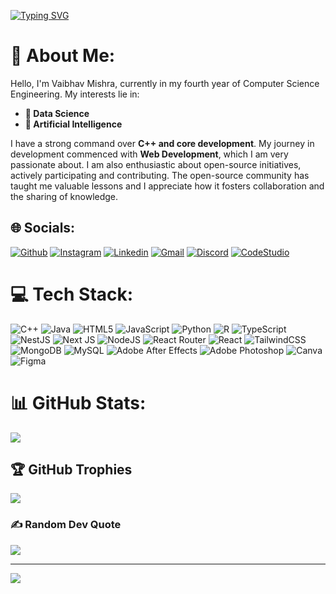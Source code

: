 [![Typing SVG](https://readme-typing-svg.demolab.com?font=Montserrat&weight=700&size=50&pause=1000&color=876BFF&center=true&vCenter=true&width=1000&height=100&lines=Hey!+I+am+Vaibhav+Mishra;I+am+a+Computer+Science+Student)](https://git.io/typing-svg)

# 💫 About Me:
<p>Hello, I'm Vaibhav Mishra, currently in my fourth year of Computer
            Science Engineering. My interests lie in:
            <ul>
              <li>
                 <strong>🔬 Data Science</strong>
              </li>
              <li>
                 <strong>🤖 Artificial Intelligence</strong>
              </li>
            </ul>
            I have a strong command over <strong>C++ and core development</strong>. My journey in
            development commenced with <strong>Web Development</strong>, which I am very
            passionate about. I am also enthusiastic about open-source
            initiatives, actively participating and contributing. The
            open-source community has taught me valuable lessons and I
            appreciate how it fosters collaboration and the sharing of
            knowledge.</p>

## 🌐 Socials:
<p align="left">
  <a href="https://github.com/VaibhavMishra1341"><img alt="Github" title="Vaibhav Misrha Github" src="https://img.shields.io/badge/GitHub-100000?style=for-the-badge&logo=github&logoColor=white"></a>
  <a href="https://instagram.com/_vaibhav_mishra_"><img alt="Instagram" title="Vaibhav Mishra Instagram" src="https://img.shields.io/badge/Instagram-E4405F?style=for-the-badge&logo=instagram&logoColor=white"></a>
  <a href="https://www.linkedin.com/in/vaibhav-mishra-vm/"><img alt="Linkedin" title="Vaibhav Mishra Linkedin" src="https://img.shields.io/badge/LinkedIn-0077B5?style=for-the-badge&logo=linkedin&logoColor=white"></a>
  <a href="mailto:vaibhavc608@gmail.com"><img alt="Gmail" title="Vaibhav Mishra Gmail" src="https://img.shields.io/badge/Gmail-D14836?style=for-the-badge&logo=gmail&logoColor=white"></a>
  <a href="https://discord.gg/NoTolerance#5198"><img alt="Discord" title="Vaibhav Mishra Discord" src="https://img.shields.io/badge/Discord-7289DA?style=for-the-badge&logo=discord&logoColor=white"></a>
  <a href="https://www.codingninjas.com/studio/profile/vaibhav_mishra"><img alt="CodeStudio" title="Vaibhav Mishra CodeStudio" src="https://img.shields.io/badge/CodeStudio-FF3C00?style=for-the-badge&logo=codestudio&logoColor=white"></a>
</p>


# 💻 Tech Stack:
![C++](https://img.shields.io/badge/c++-%2300599C.svg?style=for-the-badge&logo=c%2B%2B&logoColor=white) ![Java](https://img.shields.io/badge/java-%23ED8B00.svg?style=for-the-badge&logo=java&logoColor=white) ![HTML5](https://img.shields.io/badge/html5-%23E34F26.svg?style=for-the-badge&logo=html5&logoColor=white) ![JavaScript](https://img.shields.io/badge/javascript-%23323330.svg?style=for-the-badge&logo=javascript&logoColor=%23F7DF1E) ![Python](https://img.shields.io/badge/python-3670A0?style=for-the-badge&logo=python&logoColor=ffdd54) ![R](https://img.shields.io/badge/r-%23276DC3.svg?style=for-the-badge&logo=r&logoColor=white) ![TypeScript](https://img.shields.io/badge/typescript-%23007ACC.svg?style=for-the-badge&logo=typescript&logoColor=white) ![NestJS](https://img.shields.io/badge/nestjs-%23E0234E.svg?style=for-the-badge&logo=nestjs&logoColor=white) ![Next JS](https://img.shields.io/badge/Next-black?style=for-the-badge&logo=next.js&logoColor=white) ![NodeJS](https://img.shields.io/badge/node.js-6DA55F?style=for-the-badge&logo=node.js&logoColor=white) ![React Router](https://img.shields.io/badge/React_Router-CA4245?style=for-the-badge&logo=react-router&logoColor=white) ![React](https://img.shields.io/badge/react-%2320232a.svg?style=for-the-badge&logo=react&logoColor=%2361DAFB) ![TailwindCSS](https://img.shields.io/badge/tailwindcss-%2338B2AC.svg?style=for-the-badge&logo=tailwind-css&logoColor=white) ![MongoDB](https://img.shields.io/badge/MongoDB-%234ea94b.svg?style=for-the-badge&logo=mongodb&logoColor=white) ![MySQL](https://img.shields.io/badge/mysql-%2300f.svg?style=for-the-badge&logo=mysql&logoColor=white) ![Adobe After Effects](https://img.shields.io/badge/Adobe%20After%20Effects-9999FF.svg?style=for-the-badge&logo=Adobe%20After%20Effects&logoColor=white) ![Adobe Photoshop](https://img.shields.io/badge/adobephotoshop-%2331A8FF.svg?style=for-the-badge&logo=adobephotoshop&logoColor=white) ![Canva](https://img.shields.io/badge/Canva-%2300C4CC.svg?style=for-the-badge&logo=Canva&logoColor=white) 	![Figma](https://img.shields.io/badge/figma-%23F24E1E.svg?style=for-the-badge&logo=figma&logoColor=white)
# 📊 GitHub Stats:
![](https://github-readme-stats.vercel.app/api/top-langs/?username=VaibhavMishra1341&theme=tokyonight&hide_border=false&include_all_commits=true&count_private=true&layout=compact)

## 🏆 GitHub Trophies
![](https://github-profile-trophy.vercel.app/?username=VaibhavMishra1341&theme=tokyonight&no-frame=true&no-bg=false&margin-w=4)

### ✍️ Random Dev Quote
![](https://quotes-github-readme.vercel.app/api?type=horizontal&theme=tokyonight)

---
[![](https://visitcount.itsvg.in/api?id=VaibhavMishra1341&icon=0&color=0)](https://visitcount.itsvg.in)

